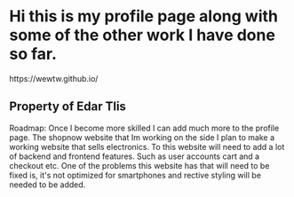 <h1>Hi this is my profile page along with some of the other work I have done so far.</h1>
https://wewtw.github.io/
<h2>Property of Edar Tlis</h2>
<p>Roadmap: Once I become more skilled I can add much more to the profile page. The shopnow website that Im working on the side I plan to make a working website that sells electronics. To this website will need to add a lot of backend and frontend features. Such as user accounts cart and a checkout etc. One of the problems this website has that will need to be fixed is, it's not optimized for smartphones and rective styling will be needed to be added.</p>





